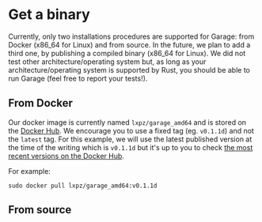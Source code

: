 # Get a binary

Currently, only two installations procedures are supported for Garage: from Docker (x86\_64 for Linux) and from source.
In the future, we plan to add a third one, by publishing a compiled binary (x86\_64 for Linux).
We did not test other architecture/operating system but, as long as your architecture/operating system is supported by Rust, you should be able to run Garage (feel free to report your tests!).

## From Docker

Our docker image is currently named `lxpz/garage_amd64` and is stored on the [Docker Hub](https://hub.docker.com/r/lxpz/garage_amd64/tags?page=1&ordering=last_updated).
We encourage you to use a fixed tag (eg. `v0.1.1d`) and not the `latest` tag.
For this example, we will use the latest published version at the time of the writing which is `v0.1.1d` but it's up to you
to check [the most recent versions on the Docker Hub](https://hub.docker.com/r/lxpz/garage_amd64/tags?page=1&ordering=last_updated).

For example:

```
sudo docker pull lxpz/garage_amd64:v0.1.1d
```

## From source


